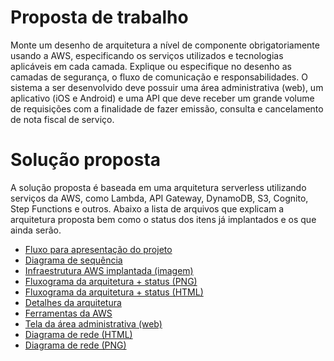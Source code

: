 # Proposta de trabalho

Monte um desenho de arquitetura a nível de componente obrigatoriamente usando a AWS, especificando os serviços utilizados e tecnologias aplicáveis em cada camada. Explique ou especifique no desenho as camadas de segurança, o fluxo de comunicação e responsabilidades.
O sistema a ser desenvolvido deve possuir uma área administrativa (web), um aplicativo (iOS e Android) e uma API que deve receber um grande volume de requisições com a finalidade de fazer emissão, consulta e cancelamento de nota fiscal de serviço.


# Solução proposta

A solução proposta é baseada em uma arquitetura serverless utilizando serviços da AWS, como Lambda, API Gateway, DynamoDB, S3, Cognito, Step Functions e outros.
Abaixo a lista de arquivos que explicam a arquitetura proposta bem como o status dos itens já implantados e os que ainda serão.

- [Fluxo para apresentação do projeto](diagrams/fluxo_apresentacao_projeto.md)
- [Diagrama de sequência](diagrams/diagrama_sequencia.md)
- [Infraestrutura AWS implantada (imagem)](diagrams/infrastructure-composer-NfseStack.png)
- [Fluxograma da arquitetura + status (PNG)](diagrams/nfse-arquitetura-fluxograma-status.png)
- [Fluxograma da arquitetura + status (HTML)](diagrams/nfse-arquitetura-fluxograma-status.html)
- [Detalhes da arquitetura](diagrams/nfse-arquitetura.md)
- [Ferramentas da AWS](diagrams/ferramentas-aws.md)
- [Tela da área administrativa (web)](web/admin-app/admin-app_img.png)
- [Diagrama de rede (HTML)](diagrams/diagrama_rede.html)
- [Diagrama de rede (PNG)](diagrams/diagrama_rede.png)

